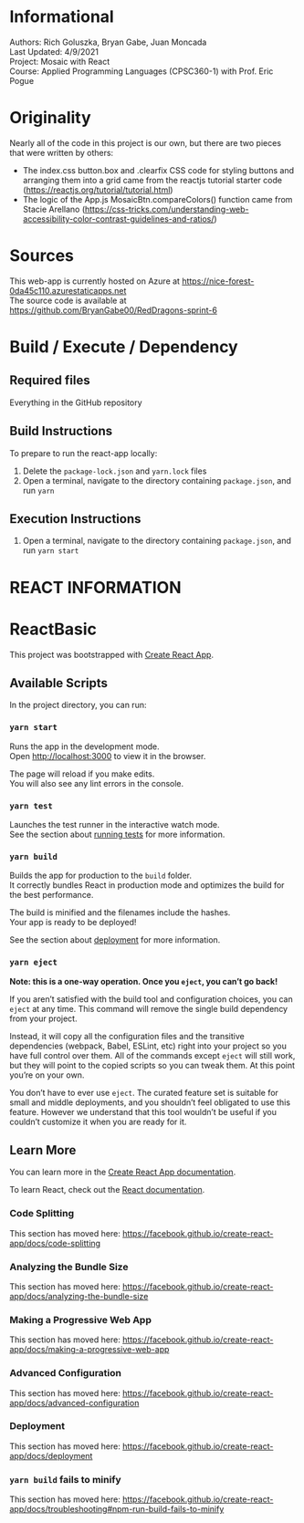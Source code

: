Informational
=============
Authors: Rich Goluszka, Bryan Gabe, Juan Moncada  
Last Updated: 4/9/2021  
Project: Mosaic with React  
Course: Applied Programming Languages (CPSC360-1) with Prof. Eric Pogue

Originality
===========
Nearly all of the code in this project is our own, but there are two pieces that were written 
by others:
* The index.css button.box and .clearfix CSS code for styling buttons and arranging them into a 
grid came from the reactjs tutorial starter code (https://reactjs.org/tutorial/tutorial.html)
* The logic of the App.js MosaicBtn.compareColors() function came from Stacie Arellano 
(https://css-tricks.com/understanding-web-accessibility-color-contrast-guidelines-and-ratios/)  

Sources
=======
This web-app is currently hosted on Azure at https://nice-forest-0da45c110.azurestaticapps.net  
The source code is available at https://github.com/BryanGabe00/RedDragons-sprint-6

Build / Execute / Dependency
============================
Required files
--------------
Everything in the GitHub repository

Build Instructions
------------------
To prepare to run the react-app locally:
1. Delete the `package-lock.json` and `yarn.lock` files
2. Open a terminal, navigate to the directory containing `package.json`, and run `yarn`

Execution Instructions
----------------------
1. Open a terminal, navigate to the directory containing `package.json`, and run `yarn start`

REACT INFORMATION
=================
# ReactBasic

This project was bootstrapped with [Create React App](https://github.com/facebook/create-react-app).

## Available Scripts

In the project directory, you can run:

### `yarn start`

Runs the app in the development mode.<br />
Open [http://localhost:3000](http://localhost:3000) to view it in the browser.

The page will reload if you make edits.<br />
You will also see any lint errors in the console.

### `yarn test`

Launches the test runner in the interactive watch mode.<br />
See the section about [running tests](https://facebook.github.io/create-react-app/docs/running-tests) for more information.

### `yarn build`

Builds the app for production to the `build` folder.<br />
It correctly bundles React in production mode and optimizes the build for the best performance.

The build is minified and the filenames include the hashes.<br />
Your app is ready to be deployed!

See the section about [deployment](https://facebook.github.io/create-react-app/docs/deployment) for more information.

### `yarn eject`

**Note: this is a one-way operation. Once you `eject`, you can’t go back!**

If you aren’t satisfied with the build tool and configuration choices, you can `eject` at any time. This command will remove the single build dependency from your project.

Instead, it will copy all the configuration files and the transitive dependencies (webpack, Babel, ESLint, etc) right into your project so you have full control over them. All of the commands except `eject` will still work, but they will point to the copied scripts so you can tweak them. At this point you’re on your own.

You don’t have to ever use `eject`. The curated feature set is suitable for small and middle deployments, and you shouldn’t feel obligated to use this feature. However we understand that this tool wouldn’t be useful if you couldn’t customize it when you are ready for it.

## Learn More

You can learn more in the [Create React App documentation](https://facebook.github.io/create-react-app/docs/getting-started).

To learn React, check out the [React documentation](https://reactjs.org/).

### Code Splitting

This section has moved here: https://facebook.github.io/create-react-app/docs/code-splitting

### Analyzing the Bundle Size

This section has moved here: https://facebook.github.io/create-react-app/docs/analyzing-the-bundle-size

### Making a Progressive Web App

This section has moved here: https://facebook.github.io/create-react-app/docs/making-a-progressive-web-app

### Advanced Configuration

This section has moved here: https://facebook.github.io/create-react-app/docs/advanced-configuration

### Deployment

This section has moved here: https://facebook.github.io/create-react-app/docs/deployment

### `yarn build` fails to minify

This section has moved here: https://facebook.github.io/create-react-app/docs/troubleshooting#npm-run-build-fails-to-minify
